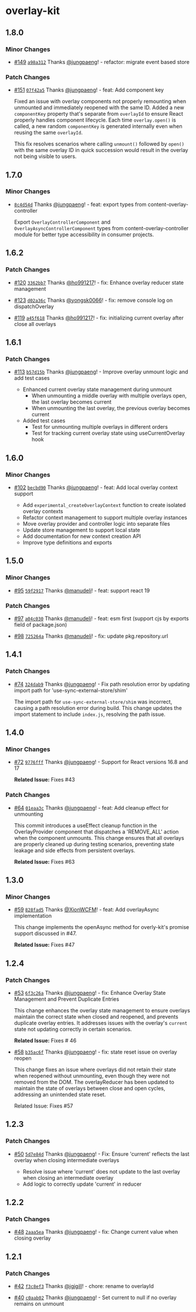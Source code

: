 # overlay-kit

## 1.8.0

### Minor Changes

- [#149](https://github.com/toss/overlay-kit/pull/149) [`a98a312`](https://github.com/toss/overlay-kit/commit/a98a312249b5ad0006eec16025c4109714a47265) Thanks [@jungpaeng](https://github.com/jungpaeng)! - refactor: migrate event based store

### Patch Changes

- [#151](https://github.com/toss/overlay-kit/pull/151) [`07f42a5`](https://github.com/toss/overlay-kit/commit/07f42a585e8d2bd8ee6ee0841388e3dc39a287a4) Thanks [@jungpaeng](https://github.com/jungpaeng)! - feat: Add component key

  Fixed an issue with overlay components not properly remounting when unmounted and immediately reopened with the same ID.
  Added a new `componentKey` property that's separate from `overlayId` to ensure React properly handles component lifecycle. Each time `overlay.open()` is called, a new random `componentKey` is generated internally even when reusing the same `overlayId`.

  This fix resolves scenarios where calling `unmount()` followed by `open()` with the same overlay ID in quick succession would result in the overlay not being visible to users.

## 1.7.0

### Minor Changes

- [`8c4d54d`](https://github.com/toss/overlay-kit/commit/8c4d54da25e2609f79be388afeb3b5a40b8d93f5) Thanks [@jungpaeng](https://github.com/jungpaeng)! - feat: export types from content-overlay-controller

  Export `OverlayControllerComponent` and `OverlayAsyncControllerComponent` types from content-overlay-controller module for better type accessibility in consumer projects.

## 1.6.2

### Patch Changes

- [#120](https://github.com/toss/overlay-kit/pull/120) [`3362bb7`](https://github.com/toss/overlay-kit/commit/3362bb7560a1a53e1b8d290a4fc1e849f607f730) Thanks [@ho991217](https://github.com/ho991217)! - fix: Enhance overlay reducer state management

- [#123](https://github.com/toss/overlay-kit/pull/123) [`d02a36c`](https://github.com/toss/overlay-kit/commit/d02a36c3adb711144568fae19b96db52b17dc71d) Thanks [@yongsk0066](https://github.com/yongsk0066)! - fix: remove console log on dispatchOverlay

- [#119](https://github.com/toss/overlay-kit/pull/119) [`a45f618`](https://github.com/toss/overlay-kit/commit/a45f6181294cab767569ad257c1901767f2d13aa) Thanks [@ho991217](https://github.com/ho991217)! - fix: initializing current overlay after close all overlays

## 1.6.1

### Patch Changes

- [#113](https://github.com/toss/overlay-kit/pull/113) [`b57d15b`](https://github.com/toss/overlay-kit/commit/b57d15ba9b64c05d50224a09bd116266109d886c) Thanks [@jungpaeng](https://github.com/jungpaeng)! - Improve overlay unmount logic and add test cases

  - Enhanced current overlay state management during unmount
    - When unmounting a middle overlay with multiple overlays open, the last overlay becomes current
    - When unmounting the last overlay, the previous overlay becomes current
  - Added test cases
    - Test for unmounting multiple overlays in different orders
    - Test for tracking current overlay state using useCurrentOverlay hook

## 1.6.0

### Minor Changes

- [#102](https://github.com/toss/overlay-kit/pull/102) [`becbd90`](https://github.com/toss/overlay-kit/commit/becbd90fa111419c3bcf4088edebc6ce743fdf40) Thanks [@jungpaeng](https://github.com/jungpaeng)! - feat: Add local overlay context support

  - Add `experimental_createOverlayContext` function to create isolated overlay contexts
  - Refactor context management to support multiple overlay instances
  - Move overlay provider and controller logic into separate files
  - Update store management to support local state
  - Add documentation for new context creation API
  - Improve type definitions and exports

## 1.5.0

### Minor Changes

- [#95](https://github.com/toss/overlay-kit/pull/95) [`59f2917`](https://github.com/toss/overlay-kit/commit/59f29179fd61de0d64df94d54cd7110c9cc0e47c) Thanks [@manudeli](https://github.com/manudeli)! - feat: support react 19

### Patch Changes

- [#97](https://github.com/toss/overlay-kit/pull/97) [`a04c030`](https://github.com/toss/overlay-kit/commit/a04c03075bafc8192487c8cc1b837aaf73991760) Thanks [@manudeli](https://github.com/manudeli)! - feat: esm first (support cjs by exports field of package.json)

- [#98](https://github.com/toss/overlay-kit/pull/98) [`725264a`](https://github.com/toss/overlay-kit/commit/725264abad4813bd33eefb559e869caaa329c33c) Thanks [@manudeli](https://github.com/manudeli)! - fix: update pkg.repository.url

## 1.4.1

### Patch Changes

- [#74](https://github.com/toss/overlay-kit/pull/74) [`324dab9`](https://github.com/toss/overlay-kit/commit/324dab92b9bdda007930a4f4e731257b053e5156) Thanks [@jungpaeng](https://github.com/jungpaeng)! - Fix path resolution error by updating import path for 'use-sync-external-store/shim'

  The import path for `use-sync-external-store/shim` was incorrect, causing a path resolution error during build. This change updates the import statement to include `index.js`, resolving the path issue.

## 1.4.0

### Minor Changes

- [#72](https://github.com/toss/overlay-kit/pull/72) [`9776fff`](https://github.com/toss/overlay-kit/commit/9776fff2bccc683afb9dfdfa7ad0b568cd902b7d) Thanks [@jungpaeng](https://github.com/jungpaeng)! - Support for React versions 16.8 and 17

  **Related Issue:** Fixes #43

### Patch Changes

- [#64](https://github.com/toss/overlay-kit/pull/64) [`01eaa3c`](https://github.com/toss/overlay-kit/commit/01eaa3c41e367224852cad56bc0214f1bf05ff77) Thanks [@jungpaeng](https://github.com/jungpaeng)! - feat: Add cleanup effect for unmounting

  This commit introduces a useEffect cleanup function in the OverlayProvider component that dispatches a 'REMOVE_ALL' action when the component unmounts.
  This change ensures that all overlays are properly cleaned up during testing scenarios, preventing state leakage and side effects from persistent overlays.

  **Related Issue:** Fixes #63

## 1.3.0

### Minor Changes

- [#59](https://github.com/toss/overlay-kit/pull/59) [`828fad5`](https://github.com/toss/overlay-kit/commit/828fad59172a96ca0fecb3a027792db96d942ebe) Thanks [@XionWCFM](https://github.com/XionWCFM)! - feat: Add overlayAsync implementation

  This change implements the openAsync method for overly-kit's promise support discussed in #47.

  **Related Issue:** Fixes #47

## 1.2.4

### Patch Changes

- [#53](https://github.com/toss/overlay-kit/pull/53) [`6f3c26a`](https://github.com/toss/overlay-kit/commit/6f3c26aef21ab639dcaa0c3134299f87de1c01ff) Thanks [@jungpaeng](https://github.com/jungpaeng)! - fix: Enhance Overlay State Management and Prevent Duplicate Entries

  This change enhances the overlay state management to ensure overlays maintain the correct state when closed and reopened, and prevents duplicate overlay entries.
  It addresses issues with the overlay's `current` state not updating correctly in certain scenarios.

  **Related Issue:** Fixes # 46

- [#58](https://github.com/toss/overlay-kit/pull/58) [`b35ac6f`](https://github.com/toss/overlay-kit/commit/b35ac6fdd14e9438a922b9c29c06753da312bc3e) Thanks [@jungpaeng](https://github.com/jungpaeng)! - fix: state reset issue on overlay reopen

  This change fixes an issue where overlays did not retain their state when reopened without unmounting, even though they were not removed from the DOM.
  The overlayReducer has been updated to maintain the state of overlays between close and open cycles, addressing an unintended state reset.

  Related Issue: Fixes #57

## 1.2.3

### Patch Changes

- [#50](https://github.com/toss/overlay-kit/pull/50) [`5d7e84d`](https://github.com/toss/overlay-kit/commit/5d7e84d3d096a5510ba4d7953d37824a4af5dfc2) Thanks [@jungpaeng](https://github.com/jungpaeng)! - Fix: Ensure 'current' reflects the last overlay when closing intermediate overlays

  - Resolve issue where 'current' does not update to the last overlay when closing an intermediate overlay
  - Add logic to correctly update 'current' in reducer

## 1.2.2

### Patch Changes

- [#48](https://github.com/toss/overlay-kit/pull/48) [`2aaa5ea`](https://github.com/toss/overlay-kit/commit/2aaa5eac66ff09ea7477e57b3f2a7d462b6a614a) Thanks [@jungpaeng](https://github.com/jungpaeng)! - fix: Change current value when closing overlay

## 1.2.1

### Patch Changes

- [#42](https://github.com/toss/overlay-kit/pull/42) [`f3c8ef3`](https://github.com/toss/overlay-kit/commit/f3c8ef311422ea75ce58c91d7003cb680cfca40b) Thanks [@jgjgill](https://github.com/jgjgill)! - chore: rename to overlayId

- [#40](https://github.com/toss/overlay-kit/pull/40) [`c0aab02`](https://github.com/toss/overlay-kit/commit/c0aab02c89e5a83351db55d5804cc8815e46cfd7) Thanks [@jungpaeng](https://github.com/jungpaeng)! - Set current to null if no overlay remains on unmount
